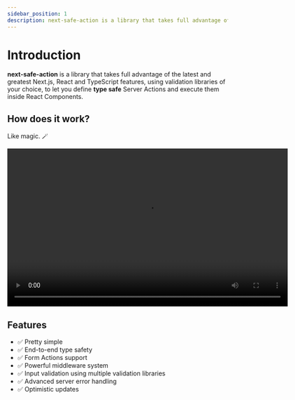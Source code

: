 ```yaml
---
sidebar_position: 1
description: next-safe-action is a library that takes full advantage of the latest and greatest Next.js, React and TypeScript features, using validation libraries of your choice, to let you define type safe Server Actions and execute them inside React Components.
---
```


# Introduction

**next-safe-action** is a library that takes full advantage of the latest and greatest Next.js, React and TypeScript features, using validation libraries of your choice, to let you define **type safe** Server Actions and execute them inside React Components.

## How does it work?

Like magic. 🪄

<video width="640" height="360" controls autoPlay>
  <source src="/vid/demo.mp4" type="video/mp4" />
Your browser does not support the video tag.
</video>

## Features

- ✅ Pretty simple
- ✅ End-to-end type safety
- ✅ Form Actions support
- ✅ Powerful middleware system
- ✅ Input validation using multiple validation libraries
- ✅ Advanced server error handling
- ✅ Optimistic updates

